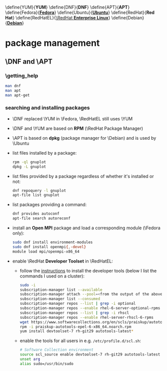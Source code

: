 \define{YUM}{__YUM__}
\define{DNF}{__DNF__}
\define{APT}{__APT__}
\define{Fedora}{[__Fedora__](https://getfedora.org/)}
\define{Ubuntu}{[__Ubuntu__](https://kubuntu.org/)}
\define{RedHat}{__Red Hat__}
\define{RedHatEL}{[\RedHat __Enterprise Linux__](https://www.redhat.com/)}
\define{Debian}{[__Debian__](https://www.debian.org/)}

# package management

## \DNF and \APT

### \getting_help

```bash
man dnf
man apt
man apt-get
```

### searching and installing packages

+ \DNF replaced \YUM in \Fedora, \RedHatEL still uses \YUM

+ \DNF and \YUM are based on __RPM__ (\RedHat Package Manager)

+ \APT is based on __dpkg__ (package manager for \Debian) and is used by \Ubuntu

+ list files installed by a package:

	```bash
	rpm -ql gnuplot
	dpkg -L gnuplot
	```

+ list files provided by a package regardless of whether it's installed or not:

	```bash
	dnf repoquery -l gnuplot
	apt-file list gnuplot
	```

+ list packages providing a command:

	```bash
	dnf provides autoconf
	apt-file search autoreconf
	```

+ install an __Open MPI__ package and load a corresponding module (\Fedora only):

	```bash
	sudo dnf install environment-modules
	sudo dnf install openmpi{,-devel}
	module load mpi/openmpi-x86_64
	```

+ enable \RedHat __Developer Toolset__ in \RedHatEL:

	+ follow the [instructions](https://access.redhat.com/documentation/en-us/red_hat_developer_toolset/7/html/user_guide/chap-red_hat_developer_toolset#sect-Red_Hat_Developer_Toolset-Subscribe) to install the developer tools (below I list the commands I used on a cluster):

		```bash
		sudo -i
		subscription-manager list --available
		subscription-manager attach --pool=<from the output of the above command>
		subscription-manager list --consumed
		subscription-manager repos --list | grep -i optional
		subscription-manager repos --enable rhel-6-server-optional-rpms
		subscription-manager repos --list | grep -i rhscl
		subscription-manager repos --enable rhel-server-rhscl-6-rpms
		wget https://www.softwarecollections.org/en/scls/praiskup/autotools/epel-6-x86_64/download/praiskup-autotools-epel-6-x86_64.noarch.rpm
		rpm -i praiskup-autotools-epel-6-x86_64.noarch.rpm
		yum install devtoolset-7 rh-git29 autotools-latest*
		```

	+ enable the tools for all users in e.g. `/etc/profile.d/scl.sh`:

		```bash
		# Software Collection environment
		source scl_source enable devtoolset-7 rh-git29 autotools-latest
		unset arg
		alias sudo=/usr/bin/sudo
		```
